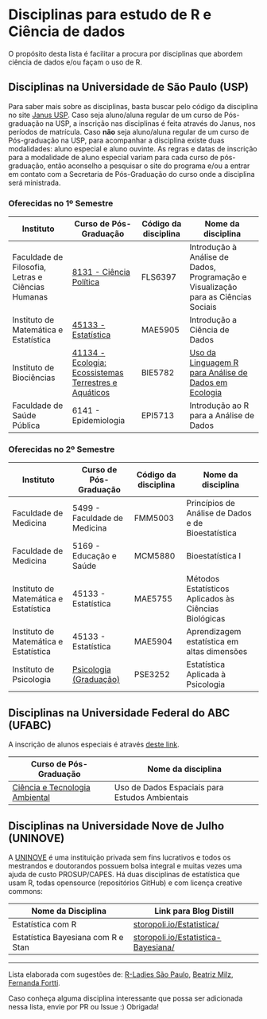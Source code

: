# Disciplinas para estudo de R e Ciência de dados 

O propósito desta lista é facilitar a procura por disciplinas que abordem ciência de dados e/ou façam o uso de R.

## Disciplinas na Universidade de São Paulo (USP)

Para saber mais sobre as disciplinas, basta buscar pelo código da disciplina no site [Janus USP](https://uspdigital.usp.br/janus/componente/disciplinasOferecidasInicial.jsf).
Caso seja aluno/aluna regular de um curso de Pós-graduação na USP, a inscrição nas disciplinas é feita através do Janus, nos períodos de matrícula. 
Caso **não** seja aluno/aluna regular de um curso de Pós-graduação na USP, para acompanhar a disciplina existe duas modalidades: aluno especial e aluno ouvinte. As regras e datas de inscrição para a modalidade de aluno especial variam para cada curso de pós-graduação, então aconselho a pesquisar o site do programa e/ou a entrar em contato com a Secretaria de Pós-Graduação do curso onde a disciplina será ministrada.

### Oferecidas no 1º Semestre


| Instituto                                         | Curso de Pós-Graduação                                | Código da disciplina | Nome da disciplina                                                                 |
|---------------------------------------------------|-------------------------------------------------------|----------------------|------------------------------------------------------------------------------------|
| Faculdade de Filosofia, Letras e Ciências Humanas | [8131 - Ciência Política](http://dcp.fflch.usp.br/index.php/pos-graduacao/disciplinas)                               | FLS6397              | Introdução à Análise de Dados, Programação e Visualização para as Ciências Sociais |
| Instituto de Matemática e Estatística             | [45133 - Estatística](https://www.ime.usp.br/mae/pos/disciplinas)                                   | MAE5905              | Introdução a Ciência de Dados                                                      |
| Instituto de Biociências                          | [41134 - Ecologia: Ecossistemas Terrestres e Aquáticos](https://www.ib.usp.br/ecologia.html) | BIE5782              | [Uso da Linguagem R para Análise de Dados em Ecologia](http://ecologia.ib.usp.br/bie5782/doku.php)                               |  
| Faculdade de Saúde Pública                          | 6141 - Epidemiologia | EPI5713              | Introdução ao R para a Análise de Dados         |  |

### Oferecidas no 2º Semestre

| Instituto                             | Curso de Pós-Graduação       | Código da disciplina | Nome da disciplina                                    |
|---------------------------------------|------------------------------|----------------------|-------------------------------------------------------|
| Faculdade de Medicina                 | 5499 - Faculdade de Medicina | FMM5003              | Princípios de Análise de Dados e de Bioestatística    |
| Faculdade de Medicina                 | 5169 - Educação e Saúde      | MCM5880              | Bioestatística I                                      |
| Instituto de Matemática e Estatística | 45133 - Estatística          | MAE5755              | Métodos Estatísticos Aplicados às Ciências Biológicas |
| Instituto de Matemática e Estatística | 45133 - Estatística          | MAE5904              | Aprendizagem estatística em altas dimensões           |
| Instituto de Psicologia               | [Psicologia (Graduação)](https://uspdigital.usp.br/jupiterweb/listarGradeCurricular?codcg=47&codcur=47011&codhab=0&tipo=N)   | PSE3252       | Estatística Aplicada à Psicologia    |  


## Disciplinas na Universidade Federal do ABC (UFABC)

A inscrição de alunos especiais é através [deste link](http://propg.ufabc.edu.br/inscricoes-de-alunos-especiais-2020-1/).

| Curso de Pós-Graduação                                |  Nome da disciplina                                                                 |
|-------------------------------------------------------|------------------------------------------------------------------------------------|
| [Ciência e Tecnologia Ambiental](http://propg.ufabc.edu.br/cta/oprograma/disciplinas/)            | Uso de Dados Espaciais para Estudos Ambientais |

## Disciplinas na Universidade Nove de Julho (UNINOVE)

A [UNINOVE](https://www.uninove.br) é uma instituição privada sem fins lucrativos e todos os mestrandos e doutorandos possuem bolsa integral e muitas vezes uma ajuda de custo PROSUP/CAPES. Há duas disciplinas de estatística que usam R, todas opensource (repositórios GitHub) e com licença creative commons:

| Nome da Disciplina                                |  Link para Blog Distill                                                            |
|---------------------------------------------------|------------------------------------------------------------------------------------|
Estatística com R                                   | [storopoli.io/Estatistica/](https://storopoli.io/Estatistica/)             |
Estatística Bayesiana com R e Stan                  | [storopoli.io/Estatistica-Bayesiana/](https://storopoli.io/Estatistica-Bayesiana/) |
_____

Lista elaborada com sugestões de: [R-Ladies São Paulo](https://github.com/rladies/meetup-presentations_sao-paulo), [Beatriz Milz](https://github.com/beatrizmilz), [Fernanda Fortti](https://github.com/FeFortti).

Caso conheça alguma disciplina interessante que possa ser adicionada nessa lista, envie por PR ou Issue :) Obrigada!
